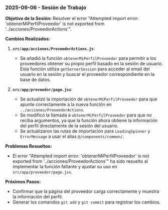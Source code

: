 ### 2025-09-06 - Sesión de Trabajo

**Objetivo de la Sesión:** Resolver el error "Attempted import error: 'obtenerMiPerfilProveedor' is not exported from '../acciones/ProveedorActions'".

**Cambios Realizados:**

1.  **`src/app/acciones/ProveedorActions.js`**:
    *   Se añadió la función `obtenerMiPerfilProveedor` para permitir a los proveedores obtener su propio perfil basado en la sesión de usuario. Esta función utiliza `getServerSession` para acceder al email del usuario en la sesión y buscar el proveedor correspondiente en la base de datos.

2.  **`src/app/proveedor/page.jsx`**:
    *   Se actualizó la importación de `obtenerMiPerfilProveedor` para que apunte correctamente a la nueva función en `../acciones/ProveedorActions`.
    *   Se modificó la llamada a `obtenerMiPerfilProveedor` para que no reciba argumentos, ya que la función ahora obtiene la información del perfil directamente de la sesión del usuario.
    *   Se actualizaron las rutas de importación para `LoadingSpinner` y `ErrorMessage` a usar el alias `@/components/common/`.

**Problemas Resueltos:**

*   El error "Attempted import error: 'obtenerMiPerfilProveedor' is not exported from '../acciones/ProveedorActions'" ha sido resuelto al implementar la función faltante y ajustar su uso en `src/app/proveedor/page.jsx`.

**Próximos Pasos:**

*   Confirmar que la página del proveedor carga correctamente y muestra la información del perfil.
*   Generar los comandos `git add` y `git commit` para registrar los cambios.
